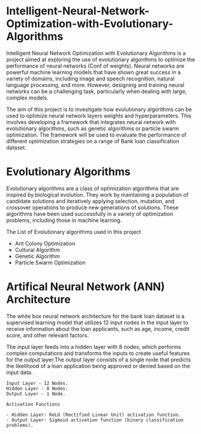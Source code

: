 
# Intelligent-Neural-Network-Optimization-with-Evolutionary-Algorithms


Intelligent Neural Network Optimization with Evolutionary Algorithms is a project aimed at exploring the use of evolutionary algorithms to optimize the performance of neural networks (Conf of weights). Neural networks are powerful machine learning models that have shown great success in a variety of domains, including image and speech recognition, natural language processing, and more. However, designing and training neural networks can be a challenging task, particularly when dealing with large, complex models.

The aim of this project is to investigate how evolutionary algorithms can be used to optimize neural network layers weights and hyperparameters. This involves developing a framework that integrates neural network with evolutionary algorithms, such as genetic algorithms or particle swarm optimization. The framework will be used to evaluate the performance of different optimization strategies on a range of Bank loan classification dataset.

# Evolutionary Algorithms

Evolutionary algorithms are a class of optimization algorithms that are inspired by biological evolution. They work by maintaining a population of candidate solutions and iteratively applying selection, mutation, and crossover operations to produce new generations of solutions. These algorithms have been used successfully in a variety of optimization problems, including those in machine learning.

The List of Evolutionary algorithms used in this project

- Ant Colony Optimization
- Cultural Algorithm
- Genetic Algorithm
- Particle Swarm Optimization

# Artifical Neural Network (ANN) Architecture

The white box neural network architecture for the bank loan dataset is a supervised learning model that utilizes 12 input nodes in the input layer to receive information about the loan applicants, such as age, income, credit score, and other relevant factors.

 The input layer feeds into a hidden layer with 8 nodes, which performs complex computations and transforms the inputs to create useful features for the output layer.The output layer consists of a single node that predicts the likelihood of a loan application being approved or denied based on the input data.

```
Input Layer - 12 Nodes.
Hidden Layer - 8 Nodes.
Output Layer - 1 Node.
```
```
Activation Functions

- Hidden Layer: ReLU (Rectified Linear Unit) activation function.
- Output Layer: Sigmoid activation function (binary classification problems).
```

